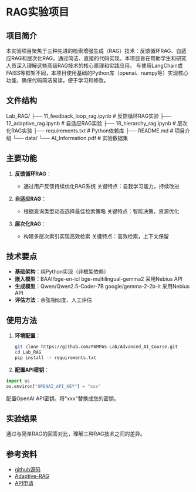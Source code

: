 # RAG实验项目
## 项目简介

本实验项目聚焦于三种先进的检索增强生成（RAG）技术：反馈循环RAG、自适应RAG和层次化RAG。通过简洁、直接的代码实现，本项目旨在帮助学生和研究人员深入理解这些高级RAG技术的核心原理和实践应用。
与使用LangChain或FAISS等框架不同，本项目使用基础的Python库（openai、numpy等）实现核心功能，确保代码简洁易读，便于学习和修改。

## 文件结构

Lab_RAG/
├── 11_feedback_loop_rag.ipynb       # 反馈循环RAG实验
├── 12_adaptive_rag.ipynb            # 自适应RAG实验
├── 18_hierarchy_rag.ipynb           # 层次化RAG实验
├── requirements.txt                 # Python依赖库
├── README.md                        # 项目介绍
└── data/
    └── AI_Information.pdf           # 实验数据集

## 主要功能

1. **反馈循环RAG**：
   - 通过用户反馈持续优化RAG系统
   关键特点：自我学习能力，持续改进

2. **自适应RAG**：
   - 根据查询类型动态选择最佳检索策略
   关键特点：智能决策，资源优化

3. **层次化RAG**：
   - 构建多层次索引实现高效检索
   关键特点：高效检索，上下文保留


## 技术要点

- **基础架构**：纯Python实现（非框架依赖）
- **嵌入模型**：BAAI/bge-en-icl  bge-multilingual-gemma2     采用Nebius API 
- **生成模型**：Qwen/Qwen2.5-Coder-7B  google/gemma-2-2b-it  采用Nebius API 
- **评估方法**：余弦相似度、人工评估

## 使用方法

1. **环境配置**：
   ```bash
   git clone https://github.com/PAMPAS-Lab/Advanced_AI_Course.git
   cd Lab_RAG
   pip install -r requirements.txt
   ```

2. **配置API密钥**：
  ```python
  import os
  os.environ["OPENAI_API_KEY"] = "xxx"
  ```
  配置OpenAI API密钥。将"xxx"替换成您的密钥。

## 实验结果

通过与简单RAG的回答对比，理解三种RAG技术之间的差异。

## 参考资料

- [github源码](https://github.com/FareedKhan-dev/all-rag-techniques#)
- [Adaptive-RAG](https://arxiv.org/abs/2403.14403)
- [API申请](https://nebius.com/)

